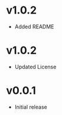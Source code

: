 v1.0.2
==================
* Added README

v1.0.2
==================
* Updated License

v0.0.1
==================
* Initial release
